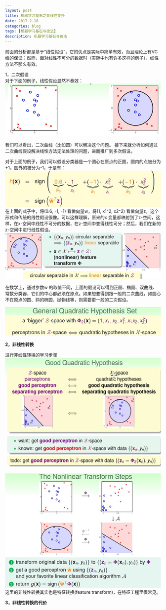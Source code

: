 ```yaml
---
layout: post
title: 机器学习基石之非线性变换
date: 2017-2-18
categories: blog
tags: [机器学习基石与技法]
description: 机器学习基石与技法
---
```


前面的分析都是基于“线性假设“，它的优点是实际中简单有效，而且理论上有VC 维的保证；然而，面对线性不可分的数据时（实际中也有许多这样的例子），线性方法不那么有效。

1，二次假设                       
对于下面的例子，线性假设显然不奏效：         
![](https://raw.githubusercontent.com/whuhan2013/myImage/master/foundation/chapter12/p1.jpg)

我们可以看出，二次曲线（比如圆）可以解决这个问题。
接下来就分析如何通过二次曲线假设解决线性方法无法处理的问题，进而推广到多次假设。

对于上面的例子，我们可以假设分类器是一个圆心在原点的正圆，圆内的点被分为+1，圆外的被分为-1，于是有：        
![](https://raw.githubusercontent.com/whuhan2013/myImage/master/foundation/chapter12/p2.jpg)
在上面的式子中，将(0.6, -1, -1) 看做向量w，将(1, x1^2, x2^2) 看做向量z，这个形式和传统的线性假设很像。可以这样理解，原来的x 变量都映射到了z-空间，这样，在x-空间中线性不可分的数据，在z-空间中变得线性可分；然后，我们在新的z-空间中进行线性假设。     
![](https://raw.githubusercontent.com/whuhan2013/myImage/master/foundation/chapter12/p3.jpg)

在数学上，通过参数w 的取值不同，上面的假设可以得到正圆、椭圆、双曲线、常数分类器，它们的中心都必须在原点。如果想要得到跟一般的二次曲线，如圆心不在原点的圆、斜的椭圆、抛物线等，则需要更一般的二次假设。  

![](https://raw.githubusercontent.com/whuhan2013/myImage/master/foundation/chapter12/p4.jpg)

**2，非线性转换**

进行非线性转换的学习步骤
![](https://raw.githubusercontent.com/whuhan2013/myImage/master/foundation/chapter12/p5.png)      

![](https://raw.githubusercontent.com/whuhan2013/myImage/master/foundation/chapter12/p6.jpg)
这里的非线性转换其实也是特征转换(feature transform)，在特征工程里很常见。      

**3，非线性转换的代价**          
